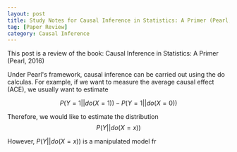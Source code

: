 ```yaml
---
layout: post
title: Study Notes for Causal Inference in Statistics: A Primer (Pearl, 2016)
tag: [Paper Review]
category: Causal Inference
---
```



This post is a review of the book: Causal Inference in Statistics: A Primer (Pearl, 2016)

Under Pearl's framework, causal inference can be carried out using the do calculas. For example, if we want to measure the average causal effect (ACE), we usually want to estimate 

$$P(Y=1||do(X=1))-P(Y=1||do(X=0))$$

Therefore, we would like to estimate the distribution $$P(Y||do(X=x))$$

However, $P(Y||do(X=x))$ is a manipulated model fr
<!--stackedit_data:
eyJoaXN0b3J5IjpbMjA1MDU0MzU0MSwxMjk3NjgwMl19
-->
